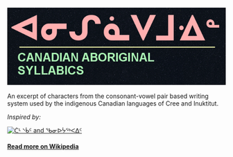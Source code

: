 [![Canadian Aboriginal Syllabics](https://github.com/eskzsolt/animated-abugida/blob/master/tumblr_inline_p0ojk6zoR01tq3sd6_1280.png)](https://eskzsolt.github.io/animated-abugida/)

An excerpt of characters from the consonant-vowel pair based writing system used by the indigenous Canadian languages of Cree and Inuktitut.

*Inspired by:*

[![ᑖᒻ ᔅᑳᑦ and ᖃᓂᐅᔮᖅᐸᐃᑦ](http://img.youtube.com/vi/xW4hI_METac/mqdefault.jpg)](https://youtu.be/xW4hI_METac)

#### [Read more on Wikipedia](https://en.wikipedia.org/wiki/Canadian_Aboriginal_syllabics)
